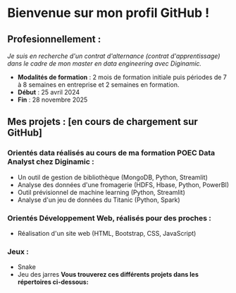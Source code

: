 # Bienvenue sur mon profil GitHub ! 

## Profesionnellement : 
*Je suis en recherche d'un contrat d'alternance (contrat d'apprentissage) dans le cadre de mon master en data engineering avec Diginamic.*
 - **Modalités de formation** : 2 mois de formation initiale puis périodes de 7 à 8 semaines en entreprise et 2 semaines en formation.
 - **Début** : 25 avril 2024
 - **Fin** : 28 novembre 2025

## Mes projets : [en cours de chargement sur GitHub]
### Orientés data réalisés au cours de ma formation POEC Data Analyst chez Diginamic : 
 - Un outil de gestion de bibliothèque (MongoDB, Python, Streamlit)
 - Analyse des données d'une fromagerie (HDFS, Hbase, Python, PowerBI)
 - Outil prévisionnel de machine learning (Python, Streamlit)
 - Analyse d'un jeu de données du Titanic (Python, Spark)

### Orientés Développement Web, réalisés pour des proches : 
 - Réalisation d'un site web (HTML, Bootstrap, CSS, JavaScript)

### Jeux : 
 - Snake
 - Jeu des jarres
**Vous trouverez ces différents projets dans les répertoires ci-dessous:**
